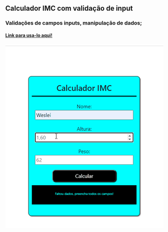 ## Calculador IMC com validação de input
### Validações de campos inputs, manipulação de dados;
#### [Link para usa-lo aqui!](https://imcteste.netlify.app/)
![gif](https://github.com/CasaliWe/IMC-calculador/blob/main/IMC-git.gif)

